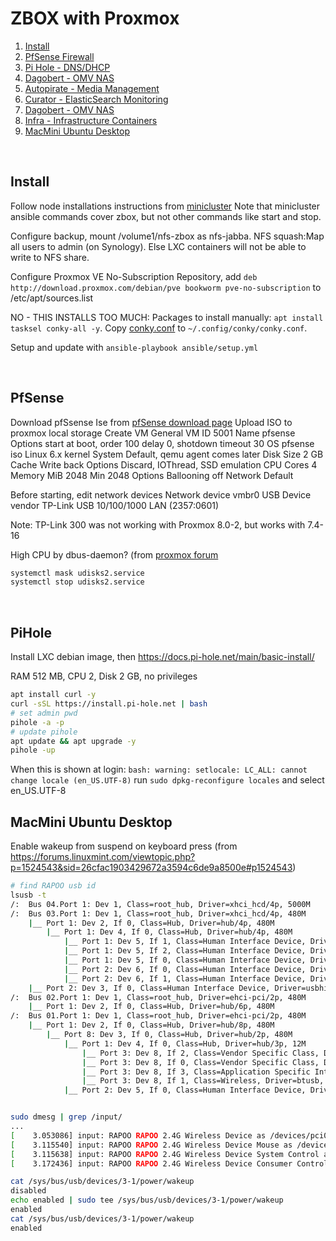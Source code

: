 # ZBOX with Proxmox

1. [Install](#install)
2. [PfSense Firewall](#pfsense)
3. [Pi Hole - DNS/DHCP](#pihole)
4. [Dagobert - OMV NAS](docs/dagobert.md)
5. [Autopirate - Media Management](docs/autopirate.md)
6. [Curator - ElasticSearch Monitoring](docs/curator.md)
7. [Dagobert - OMV NAS](docs/dagobert.md)
8. [Infra - Infrastructure Containers](docs/infra.md)
9. [MacMini Ubuntu Desktop](#MacMini)

</br>

## Install

Follow node installations instructions from [minicluster](../minicluster/docs/Installation.md)
Note that minicluster ansible commands cover zbox, but not other commands like start and stop.

Configure backup, mount /volume1/nfs-zbox as nfs-jabba. NFS squash:Map all users to admin (on Synology). Else LXC containers will not be able to write to NFS share.


Configure Proxmox VE No-Subscription Repository, add
```deb http://download.proxmox.com/debian/pve bookworm pve-no-subscription``` to /etc/apt/sources.list

NO - THIS INSTALLS TOO MUCH: Packages to install manually: ```apt install tasksel conky-all -y```.
Copy [conky.conf](files/conky.conf) to ```~/.config/conky/conky.conf```.

Setup and update with ```ansible-playbook ansible/setup.yml```


</br>

## PfSense

Download pfSsense Ise from [pfSense download page](https://www.pfsense.org/download/)
Upload ISO to proxmox local storage
Create VM
    General
        VM ID   5001
        Name    pfsense
        Options start at boot, order 100 delay 0, shotdown timeout 30
    OS
        pfsense iso
        Linux 6.x kernel
    System      Default, qemu agent comes later
    Disk
        Size    2 GB
        Cache   Write back
        Options Discard, IOThread, SSD emulation
    CPU         Cores   4
    Memory
        MiB     2048
        Min     2048
        Options Ballooning off
    Network     Default

Before starting, edit network devices
    Network device vmbr0
    USB Device vendor TP-Link USB 10/100/1000 LAN (2357:0601)

Note: TP-Link 300 was not working with Proxmox 8.0-2, but works with 7.4-16

High CPU by dbus-daemon? (from [proxmox forum](https://forum.proxmox.com/threads/udev-malfunction-udisksd-high-cpu-load.99169/)

```bash
systemctl mask udisks2.service
systemctl stop udisks2.service
```

</br>

## PiHole

Install LXC debian image, then  <https://docs.pi-hole.net/main/basic-install/>

RAM 512 MB, CPU 2, Disk 2 GB, no privileges

```bash
apt install curl -y
curl -sSL https://install.pi-hole.net | bash
# set admin pwd
pihole -a -p
# update pihole
apt update && apt upgrade -y
pihole -up
```

When this is shown at login: ```bash: warning: setlocale: LC_ALL: cannot change locale (en_US.UTF-8)```
run ```sudo dpkg-reconfigure locales``` and select en_US.UTF-8

## MacMini Ubuntu Desktop

Enable wakeup from suspend on keyboard press (from <https://forums.linuxmint.com/viewtopic.php?p=1524543&sid=26cfac1903429672a3594c6de9a8500e#p1524543>)

```bash
# find RAPOO usb id
lsusb -t
/:  Bus 04.Port 1: Dev 1, Class=root_hub, Driver=xhci_hcd/4p, 5000M
/:  Bus 03.Port 1: Dev 1, Class=root_hub, Driver=xhci_hcd/4p, 480M
    |__ Port 1: Dev 2, If 0, Class=Hub, Driver=hub/4p, 480M
        |__ Port 1: Dev 4, If 0, Class=Hub, Driver=hub/4p, 480M
            |__ Port 1: Dev 5, If 1, Class=Human Interface Device, Driver=usbhid, 12M
            |__ Port 1: Dev 5, If 2, Class=Human Interface Device, Driver=usbhid, 12M
            |__ Port 1: Dev 5, If 0, Class=Human Interface Device, Driver=usbhid, 12M
            |__ Port 2: Dev 6, If 0, Class=Human Interface Device, Driver=usbhid, 12M
            |__ Port 2: Dev 6, If 1, Class=Human Interface Device, Driver=usbhid, 12M
    |__ Port 2: Dev 3, If 0, Class=Human Interface Device, Driver=usbhid, 12M
/:  Bus 02.Port 1: Dev 1, Class=root_hub, Driver=ehci-pci/2p, 480M
    |__ Port 1: Dev 2, If 0, Class=Hub, Driver=hub/6p, 480M
/:  Bus 01.Port 1: Dev 1, Class=root_hub, Driver=ehci-pci/2p, 480M
    |__ Port 1: Dev 2, If 0, Class=Hub, Driver=hub/8p, 480M
        |__ Port 8: Dev 3, If 0, Class=Hub, Driver=hub/2p, 480M
            |__ Port 1: Dev 4, If 0, Class=Hub, Driver=hub/3p, 12M
                |__ Port 3: Dev 8, If 2, Class=Vendor Specific Class, Driver=btusb, 12M
                |__ Port 3: Dev 8, If 0, Class=Vendor Specific Class, Driver=btusb, 12M
                |__ Port 3: Dev 8, If 3, Class=Application Specific Interface, Driver=, 12M
                |__ Port 3: Dev 8, If 1, Class=Wireless, Driver=btusb, 12M
            |__ Port 2: Dev 5, If 0, Class=Human Interface Device, Driver=usbhid, 1.5M


sudo dmesg | grep /input/
...
[    3.053086] input: RAPOO RAPOO 2.4G Wireless Device as /devices/pci0000:00/0000:00:14.0/usb3/3-1/3-1.1/3-1.1.2/3-1.1.2:1.0/0003:24AE:2000.0008/input/input11
[    3.115540] input: RAPOO RAPOO 2.4G Wireless Device Mouse as /devices/pci0000:00/0000:00:14.0/usb3/3-1/3-1.1/3-1.1.2/3-1.1.2:1.1/0003:24AE:2000.0009/input/input12
[    3.115638] input: RAPOO RAPOO 2.4G Wireless Device System Control as /devices/pci0000:00/0000:00:14.0/usb3/3-1/3-1.1/3-1.1.2/3-1.1.2:1.1/0003:24AE:2000.0009/input/input13
[    3.172436] input: RAPOO RAPOO 2.4G Wireless Device Consumer Control as /devices/pci0000:00/0000:00:14.0/usb3/3-1/3-1.1/3-1.1.2/3-1.1.2:1.1/0003:24AE:2000.0009/input/input14

cat /sys/bus/usb/devices/3-1/power/wakeup
disabled
echo enabled | sudo tee /sys/bus/usb/devices/3-1/power/wakeup
enabled
cat /sys/bus/usb/devices/3-1/power/wakeup
enabled
```
